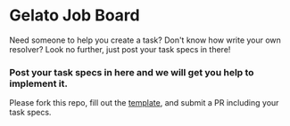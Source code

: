 # Gelato Job Board

Need someone to help you create a task? Don't know how write your own resolver? Look no further, just post your task specs in there!

### Post your task specs in here and we will get you help to implement it. 

Please fork this repo, fill out the [template](/specs/template.md), and submit a PR including your task specs.
